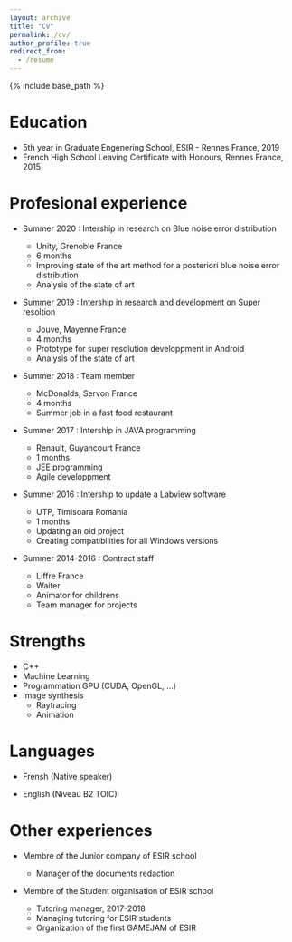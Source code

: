 ```yaml
---
layout: archive
title: "CV"
permalink: /cv/
author_profile: true
redirect_from:
  - /resume
---
```


{% include base_path %}

Education
======
* 5th year in Graduate Engenering School, ESIR - Rennes France, 2019
* French High School Leaving Certificate with Honours, Rennes France, 2015


Profesional experience
======
* Summer 2020 : Intership in  research on Blue noise error distribution
  * Unity, Grenoble France
  * 6 months
  * Improving state of the art method for a posteriori blue noise error distribution
  * Analysis of the state of art

* Summer 2019 : Intership in  research and development on Super resoltion
  * Jouve, Mayenne France
  * 4 months
  * Prototype for super resolution developpment in Android
  * Analysis of the state of art

* Summer 2018 : Team member
  * McDonalds, Servon France
  * 4 months
  * Summer job in a fast food restaurant
  
* Summer 2017 : Intership in JAVA programming
  * Renault, Guyancourt France
  * 1 months
  * JEE programming
  * Agile developpment
  
* Summer 2016 : Intership to update a Labview software
  * UTP, Timisoara Romania
  * 1 months
  * Updating an old project
  * Creating compatibilities for all Windows versions
  
* Summer 2014-2016 : Contract staff
  * Liffre France
  * Waiter
  * Animator for childrens
  * Team manager for projects

Strengths
======
* C++
* Machine Learning
* Programmation GPU (CUDA, OpenGL, ...)
* Image synthesis
  * Raytracing
  * Animation


Languages
======
* Frensh (Native speaker)

* English (Niveau B2 TOIC)


Other experiences
======
* Membre of the Junior company of ESIR school
  * Manager of the documents redaction
  
* Membre of the Student organisation of ESIR school
  * Tutoring manager, 2017-2018
  * Managing tutoring for ESIR students
  * Organization of the first GAMEJAM of ESIR